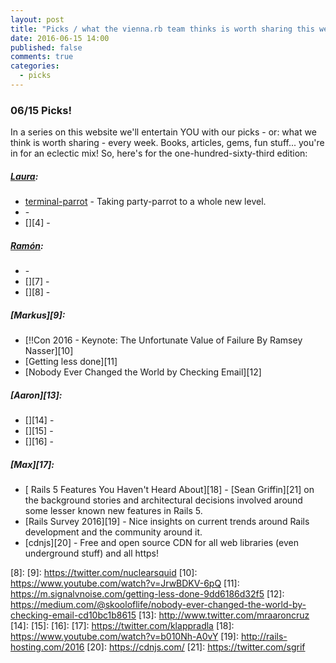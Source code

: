 ```yaml
---
layout: post
title: "Picks / what the vienna.rb team thinks is worth sharing this week"
date: 2016-06-15 14:00
published: false
comments: true
categories:
  - picks
---
```


### 06/15 Picks!

In a series on this website we'll entertain YOU with our picks - or: what we think is worth sharing - every week.
Books, articles, gems, fun stuff... you're in for an eclectic mix! So, here's for the one-hundred-sixty-third edition:

##### [Laura][1]:
- [terminal-parrot][2] - Taking party-parrot to a whole new level.
- [][3] -
- [][4] -

##### [Ramón][5]:
- [][6] -
- [][7] -
- [][8] -

##### [Markus][9]:
- [!!Con 2016 - Keynote: The Unfortunate Value of Failure By Ramsey Nasser][10]
- [Getting less done][11]
- [Nobody Ever Changed the World by Checking Email][12]

##### [Aaron][13]:
- [][14] -
- [][15] -
- [][16] -

##### [Max][17]:
- [ Rails 5 Features You Haven't Heard About][18] - [Sean Griffin][21] on the background stories and architectural decisions involved around some lesser known new features in Rails 5.
- [Rails Survey 2016][19] - Nice insights on current trends around Rails development and the community around it.
- [cdnjs][20] - Free and open source CDN for all web libraries (even underground stuff) and all https!

[1]: http://www.twitter.com/alicetragedy
[2]: https://github.com/jmhobbs/terminal-parrot
[3]:
[4]:
[5]: https://twitter.com/senorhuidobro
[6]:
[7]:
[8]:
[9]: https://twitter.com/nuclearsquid
[10]: https://www.youtube.com/watch?v=JrwBDKV-6pQ
[11]: https://m.signalvnoise.com/getting-less-done-9dd6186d32f5
[12]: https://medium.com/@skooloflife/nobody-ever-changed-the-world-by-checking-email-cd10bc1b8615
[13]: http://www.twitter.com/mraaroncruz
[14]:
[15]:
[16]:
[17]: https://twitter.com/klappradla
[18]: https://www.youtube.com/watch?v=b010Nh-A0vY
[19]: http://rails-hosting.com/2016
[20]: https://cdnjs.com/
[21]: https://twitter.com/sgrif
